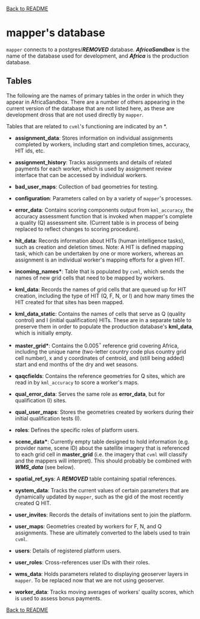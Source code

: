 [Back to README](../README.md)

# mapper's database

`mapper` connects to a postgres/***REMOVED*** database. ___AfricaSandbox___ is the name of the database used for development, and ___Africa___ is the production database. 

## Tables

The following are the names of primary tables in the order in which they appear in AfricaSandbox. There are a number of others appearing in the current version of the database that are not listed here, as these are development dross that are not used directly by `mapper`. 

Tables that are related to `cvml`'s functioning are indicated by an *. 

- __assignment_data__: Stores information on individual assignments completed by workers, including start and completion times, accuracy, HIT ids, etc. 

- __assignment_history__: Tracks assignments and details of related payments for each worker, which is used by assignment review interface that can be accessed by individual workers. 

- __bad_user_maps__: Collection of bad geometries for testing. 

- __configuration__: Parameters called on by a variety of `mapper`'s processes.

- __error_data__: Contains scoring components output from `kml_accuracy`, the accuracy assessment function that is invoked when mapper's complete a quality (Q) assessment site. (Current table is in process of being replaced to reflect changes to scoring procedure).

- __hit_data__: Records information about HITs (human intelligence tasks), such as creation and deletion times. Note: A HIT is defined mapping task, which can be undertaken by one or more workers, whereas an assignment is an individual worker's mapping efforts for a given HIT. 

- __incoming_names*__: Table that is populated by `cvml`, which sends the names of new grid cells that need to be mapped by workers. 

- __kml_data__: Records the names of grid cells that are queued up for HIT creation, including the type of HIT (Q, F, N, or I) and how many times the HIT created for that sites has been mapped. 

- __kml_data_static__: Contains the names of cells that serve as Q (quality control) and I (initial qualification) HITs. These are in a separate table to preserve them in order to populate the production database's __kml_data__, which is initially empty.

- __master_grid*__: Contains the 0.005$^\circ$ reference grid covering Africa, including the unique name (two-letter country code plus country grid cell number), x and y coordinates of centroid, and (still being added) start and end months of the dry and wet seasons. 

- __qaqcfields__: Contains the reference geometries for Q sites, which are read in by `kml_accuracy` to score a worker's maps.

- __qual_error_data__: Serves the same role as __error_data__, but for qualification (I) sites.  

- __qual_user_maps__: Stores the geometries created by workers during their initial qualification tests (I).

- __roles__: Defines the specific roles of platform users. 

- __scene_data*__: Currently empty table designed to hold information (e.g. provider name, scene ID) about the satellite imagery that is referenced to each grid cell in __master_grid__ (i.e. the imagery that `cvml` will classify and the mappers will interpret). This should probably be combined with ___WMS_data___ (see below).

- __spatial_ref_sys__: A ***REMOVED*** table containing spatial references. 

- __system_data__: Tracks the current values of certain parameters that are dynamically updated by `mapper`, such as the gid of the most recently created Q HIT. 

- __user_invites__: Records the details of invitations sent to join the platform.

- __user_maps__: Geometries created by workers for F, N, and Q assignments. These are ultimately converted to the labels used to train `cvml`.

- __users__: Details of registered platform users. 

- __user_roles__: Cross-references user IDs with their roles. 

- __wms_data__: Holds parameters related to displaying geoserver layers in `mapper`.  To be replaced now that we are not using geoserver. 

- __worker_data__: Tracks moving averages of workers' quality scores, which is used to assess bonus payments. 

[Back to README](../README.md)